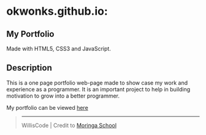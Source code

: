 # okwonks.github.io:

## My Portfolio
Made with HTML5, CSS3 and JavaScript.

## Description
This is a one page portfolio web-page made to show case my work and experience as a programmer.
It is an important project to help in building motivation to grow into a better programmer.


My portfolio can be viewed [here](https://okwonks.github.io)
> ---
> WillisCode | Credit to [Moringa School](http://moringaschool.com/)
